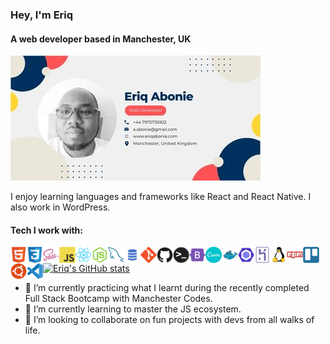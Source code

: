 ### Hey, I'm Eriq 
#### A web developer based in Manchester, UK
![A web developer based in Manchester, UK](https://github.com/eriqabonie/eriqabonie/blob/main/Eriq%20Abonie%20Card.jpg)

I enjoy learning languages and frameworks like React and React Native. I also work in WordPress. 
#### Tech I work with:

<p><a target="_blank" rel="noopener noreferrer" href="https://github.com/devicons/devicon/blob/v2.15.1/icons/html5/html5-original.svg"><img align="left" alt="HTML5" width="26px" src="https://github.com/devicons/devicon/raw/v2.15.1/icons/html5/html5-original.svg" style="max-width: 100%;"></a></p>
<p><a target="_blank" rel="noopener noreferrer" href="https://github.com/devicons/devicon/blob/v2.15.1/icons/css3/css3-original.svg"><img align="left" alt="CSS3" width="26px" src="https://github.com/devicons/devicon/raw/v2.15.1/icons/css3/css3-original.svg" style="max-width: 100%;"></a></p>
<p><a target="_blank" rel="noopener noreferrer" href="https://github.com/devicons/devicon/blob/v2.15.1/icons/sass/sass-original.svg"><img align="left" alt="Sass" width="26px" src="https://github.com/devicons/devicon/raw/v2.15.1/icons/sass/sass-original.svg" style="max-width: 100%;"></a></p>
<p><a target="_blank" rel="noopener noreferrer" href="https://github.com/devicons/devicon/blob/v2.15.1/icons/javascript/javascript-original.svg"><img align="left" alt="JavaScript" width="26px" src="https://github.com/devicons/devicon/raw/v2.15.1/icons/javascript/javascript-original.svg" style="max-width: 100%;"></a></p>
<p><a target="_blank" rel="noopener noreferrer" href="https://github.com/devicons/devicon/blob/v2.15.1/icons/react/react-original.svg"><img align="left" alt="React" width="26px" src="https://github.com/devicons/devicon/raw/v2.15.1/icons/react/react-original.svg" style="max-width: 100%;"></a></p>
<p><a target="_blank" rel="noopener noreferrer" href="https://github.com/devicons/devicon/blob/v2.15.1/icons/nodejs/nodejs-original.svg"><img align="left" alt="Node.js" width="26px" src="https://github.com/devicons/devicon/raw/v2.15.1/icons/nodejs/nodejs-original.svg" style="max-width: 100%;"></a></p>
<p><a target="_blank" rel="noopener noreferrer" href="https://github.com/devicons/devicon/blob/v2.15.1/icons/mysql/mysql-original.svg"><img align="left" alt="MySQL" width="26px" src="https://github.com/devicons/devicon/raw/v2.15.1/icons/mysql/mysql-original.svg" style="max-width: 100%;"></a></p>
<p><a target="_blank" rel="noopener noreferrer" href="https://raw.githubusercontent.com/github/explore/80688e429a7d4ef2fca1e82350fe8e3517d3494d/topics/sql/sql.png"><img align="left" alt="SQL" width="26px" src="https://raw.githubusercontent.com/github/explore/80688e429a7d4ef2fca1e82350fe8e3517d3494d/topics/sql/sql.png" style="max-width: 100%;"></a></p>
<p><a target="_blank" rel="noopener noreferrer" href="https://github.com/devicons/devicon/blob/v2.15.1/icons/git/git-original.svg"><img align="left" alt="Git" width="26px" src="https://github.com/devicons/devicon/raw/v2.15.1/icons/git/git-original.svg" style="max-width: 100%;"></a></p>
<p><a target="_blank" rel="noopener noreferrer" href="https://github.com/devicons/devicon/blob/v2.15.1/icons/github/github-original.svg"><img align="left" alt="GitHub" width="26px" src="https://github.com/devicons/devicon/raw/v2.15.1/icons/github/github-original.svg" style="max-width: 100%;"></a></p>
<p><a target="_blank" rel="noopener noreferrer" href="https://raw.githubusercontent.com/github/explore/80688e429a7d4ef2fca1e82350fe8e3517d3494d/topics/terminal/terminal.png"><img align="left" alt="Terminal" width="26px" src="https://raw.githubusercontent.com/github/explore/80688e429a7d4ef2fca1e82350fe8e3517d3494d/topics/terminal/terminal.png" style="max-width: 100%;"></a></p>
<p><a target="_blank" rel="noopener noreferrer" href="https://github.com/devicons/devicon/blob/v2.15.1/icons/bootstrap/bootstrap-plain.svg"><img align="left" alt="Bootstrap" width="26px" src="https://github.com/devicons/devicon/raw/v2.15.1/icons/bootstrap/bootstrap-plain.svg" style="max-width: 100%;"></a></p>
<p><a target="_blank" rel="noopener noreferrer" href="https://github.com/devicons/devicon/blob/v2.15.1/icons/canva/canva-original.svg"><img align="left" alt="Canva" width="26px" src="https://github.com/devicons/devicon/raw/v2.15.1/icons/canva/canva-original.svg" style="max-width: 100%;"></a></p>
<p><a target="_blank" rel="noopener noreferrer" href="https://github.com/devicons/devicon/blob/v2.15.1/icons/docker/docker-original.svg"><img align="left" alt="Docker" width="26px" src="https://github.com/devicons/devicon/raw/v2.15.1/icons/docker/docker-original.svg" style="max-width: 100%;"></a></p>
<p><a target="_blank" rel="noopener noreferrer" href="https://github.com/devicons/devicon/blob/v2.15.1/icons/eslint/eslint-original.svg"><img align="left" alt="eslint" width="26px" src="https://github.com/devicons/devicon/raw/v2.15.1/icons/eslint/eslint-original.svg" style="max-width: 100%;"></a></p>
<p><a target="_blank" rel="noopener noreferrer" href="https://github.com/devicons/devicon/blob/v2.15.1/icons/heroku/heroku-original.svg"><img align="left" alt="Heroku" width="26px" src="https://github.com/devicons/devicon/raw/v2.15.1/icons/heroku/heroku-original.svg" style="max-width: 100%;"></a></p>
<p><a target="_blank" rel="noopener noreferrer" href="https://github.com/devicons/devicon/blob/v2.15.1/icons/linux/linux-original.svg"><img align="left" alt="Linux" width="26px" src="https://github.com/devicons/devicon/raw/v2.15.1/icons/linux/linux-original.svg" style="max-width: 100%;"></a></p>
<p><a target="_blank" rel="noopener noreferrer" href="https://github.com/devicons/devicon/blob/v2.15.1/icons/npm/npm-original-wordmark.svg"><img align="left" alt="npm" width="26px" src="https://github.com/devicons/devicon/raw/v2.15.1/icons/npm/npm-original-wordmark.svg" style="max-width: 100%;"></a></p>
<p><a target="_blank" rel="noopener noreferrer" href="https://github.com/devicons/devicon/blob/v2.15.1/icons/trello/trello-plain.svg"><img align="left" alt="Trello" width="26px" src="https://github.com/devicons/devicon/raw/v2.15.1/icons/trello/trello-plain.svg" style="max-width: 100%;"></a></p>
<p><a target="_blank" rel="noopener noreferrer" href="https://github.com/devicons/devicon/blob/v2.15.1/icons/ubuntu/ubuntu-plain.svg"><img align="left" alt="Ubuntu" width="26px" src="https://github.com/devicons/devicon/raw/v2.15.1/icons/ubuntu/ubuntu-plain.svg" style="max-width: 100%;"></a></p>
<p><a target="_blank" rel="noopener noreferrer" href="https://github.com/devicons/devicon/blob/v2.15.1/icons/vscode/vscode-original.svg"><img align="left" alt="Visual Studio Code" width="26px" src="https://github.com/devicons/devicon/raw/v2.15.1/icons/vscode/vscode-original.svg" style="max-width: 100%;"></a></p>


#

[![Eriq's GitHub stats](https://github-readme-stats.vercel.app/api?username=eriqabonie)](https://github.com/eriqabonie/github-readme-stats)

- 🔭 I’m currently practicing what I learnt during the recently completed Full Stack Bootcamp with Manchester Codes.
- 🌱 I’m currently learning to master the JS ecosystem.
- 👯 I’m looking to collaborate on fun projects with devs from all walks of life.

<!--
[![Top Langs](https://github-readme-stats.vercel.app/api/top-langs/?username=eriqabonie)](https://github.com/eriqabonie/github-readme-stats)
-->

